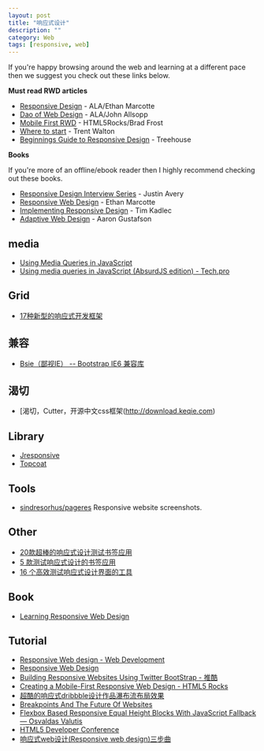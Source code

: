 ```yaml
---
layout: post
title: "响应式设计"
description: ""
category: Web
tags: [responsive, web]
--- 
```


If you're happy browsing around the web and learning at a different pace then we suggest you check out these links below.

**Must read RWD articles**

* [Responsive Design](http://responsivedesignweekly.us4.list-manage.com/track/click?u=559bc631fe5294fc66f5f7f89&id=d8aad35b57&e=adf2db153f) - ALA/Ethan Marcotte
* [Dao of Web Design](http://responsivedesignweekly.us4.list-manage.com/track/click?u=559bc631fe5294fc66f5f7f89&id=0f3b7a137a&e=adf2db153f) - ALA/John Allsopp
* [Mobile First RWD](http://responsivedesignweekly.us4.list-manage.com/track/click?u=559bc631fe5294fc66f5f7f89&id=b75cb3e5c1&e=adf2db153f) - HTML5Rocks/Brad Frost
* [Where to start](http://responsivedesignweekly.us4.list-manage.com/track/click?u=559bc631fe5294fc66f5f7f89&id=89d81c9eb8&e=adf2db153f) - Trent Walton
* [Beginnings Guide to Responsive Design](http://responsivedesignweekly.us4.list-manage1.com/track/click?u=559bc631fe5294fc66f5f7f89&id=a6cc818870&e=adf2db153f) - Treehouse

**Books**

If you're more of an offline/ebook reader then I highly recommend checking out these books.

* [Responsive Design Interview Series](http://responsivedesignweekly.us4.list-manage1.com/track/click?u=559bc631fe5294fc66f5f7f89&id=0887fd1a9f&e=adf2db153f) - Justin Avery
* [Responsive Web Design](http://responsivedesignweekly.us4.list-manage.com/track/click?u=559bc631fe5294fc66f5f7f89&id=520bd9e3c8&e=adf2db153f) - Ethan Marcotte
* [Implementing Responsive Design](http://responsivedesignweekly.us4.list-manage1.com/track/click?u=559bc631fe5294fc66f5f7f89&id=a61912e7b1&e=adf2db153f) - Tim Kadlec
* [Adaptive Web Design](http://responsivedesignweekly.us4.list-manage2.com/track/click?u=559bc631fe5294fc66f5f7f89&id=a90a4be4b7&e=adf2db153f) - Aaron Gustafson

## media

- [Using Media Queries in JavaScript](http://flippinawesome.org/2014/03/24/using-media-queries-in-javascript/)
- [Using media queries in JavaScript (AbsurdJS edition) - Tech.pro](http://tech.pro/tutorial/1919/using-media-queries-in-javascript-absurdjs-edition)

## Grid

- [17种新型的响应式开发框架](http://www.gbin1.com/technology/css/20130821-responsive-frameworks/)

## 兼容

- [Bsie（鄙视IE） -- Bootstrap IE6 兼容库](http://www.bootcss.com/p/bsie/)

## 渴切 

- [渴切，Cutter，开源中文css框架(http://download.keqie.com)

## Library

- [Jresponsive](http://jresponsive.is-great.net/#top)
- [Topcoat](http://topcoat.io/)

## Tools

- [sindresorhus/pageres](https://github.com/sindresorhus/pageres) Responsive website screenshots.

## Other

- [20款超棒的响应式设计测试书签应用](http://www.qianduan.net/20-awesomes-responsive-design-tests-bookmark-application.html)
- [5 款测试响应式设计的书签应用](http://www.iteye.com/news/27007)
- [16 个高效测试响应式设计界面的工具](http://www.iteye.com/news/26835)

## Book

- [Learning Responsive Web Design](http://www.salttiger.com/learning-responsive-web-design/)

## Tutorial

- [Responsive Web design - Web Development](https://developer.mozilla.org/en-US/docs/Web_Development/Responsive_Web_design)
- [Responsive Web Design](http://alistapart.com/article/responsive-web-design)
- [Building Responsive Websites Using Twitter BootStrap - 推酷](http://www.tuicool.com/articles/AFzYre)
- [Creating a Mobile-First Responsive Web Design - HTML5 Rocks](http://www.html5rocks.com/en/mobile/responsivedesign/)
- [超酷的响应式dribbble设计作品瀑布流布局效果](http://www.qianduan.net/the-cool-response-dribbble-design-works-waterfalls-flow-layout-effects.html)
- [Breakpoints And The Future Of Websites](http://www.smashingmagazine.com/2014/07/08/breakpoints-and-the-future-websites)
- [Flexbox Based Responsive Equal Height Blocks With JavaScript Fallback — Osvaldas Valutis](http://osvaldas.info/flexbox-based-responsive-equal-height-blocks-with-javascript-fallback)
- [HTML5 Developer Conference](http://html5devconf.com/videos.html)
- [响应式web设计(Responsive web design)三步曲](http://weizhifeng.net/responsive-design-in-3-steps.html)
